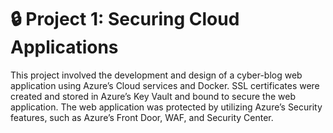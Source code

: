 # :lock: Project 1: Securing Cloud Applications
This project involved the development and design of a cyber-blog web application using Azure’s Cloud services and Docker. SSL certificates were created and stored in Azure’s Key Vault and bound to secure the web application. The web application was protected by utilizing Azure’s Security features, such as Azure’s Front Door, WAF, and Security Center.
